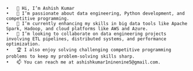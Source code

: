 	•	👋 Hi, I’m Ashish Kumar
	•	👀 I’m passionate about data engineering, Python development, and competitive programming.
	•	🌱 I’m currently enhancing my skills in big data tools like Apache Spark, Hadoop, and cloud platforms like AWS and Azure.
	•	💞️ I’m looking to collaborate on data engineering projects involving ETL pipelines, distributed systems, and performance optimization.
	•	🏆 I also enjoy solving challenging competitive programming problems to keep my problem-solving skills sharp.
	•	📫 You can reach me at ashishkumar1ninenine5@gmail.com.

<!---
ashishkumar1ninenine5/ashishkumar1ninenine5 is a ✨ special ✨ repository because its `README.md` (this file) appears on your GitHub profile.
You can click the Preview link to take a look at your changes.
--->

